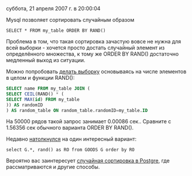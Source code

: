 суббота, 21 апреля 2007 г. в 20:00:04

Mysql позволяет сортировать случайным образом

`SELECT * FROM my_table ORDER BY RAND()`

Проблема в том, что такая сортировка зачастую вовсе не нужна для всей выборки - хочется просто достать случайный элемент из определённого множества, к тому же ORDER BY RAND() достаточно медленный выход из ситуации.

Можно попробовать [делать выборку](http://jan.kneschke.de/projects/mysql/order-by-rand) основываясь на числе элементов в целом и функции RAND():

```sql
SELECT name FROM my_table JOIN (  
SELECT CEIL(RAND() * (  
SELECT MAX(id) FROM my_table  
)) AS randomID  
) AS random_table ON random_table.randomID=my_table.ID
```

На 50000 рядов такой запрос занимает 0.00086 сек.. Сравните с 1.56356 сек обычного варианта ORDER BY RAND().

Недавно [натолкнулся](http://programatica.ru/2008/04/getting-random-records-from-table/) на один интересный вариант:

`select G.*, rand() as RO from GOODS G order by RO`

Вероятно вас заинтересует [случайная сортировка в Postgre](https://kurapov.ee/article/random_order_postgre/), где рассматриваются и другие способы.